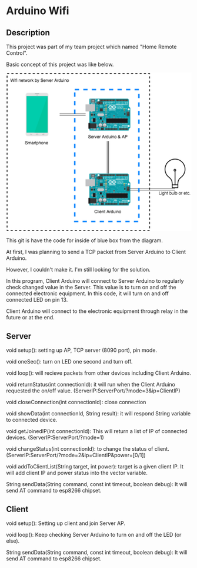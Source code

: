 # Arduino Wifi
## Description
This project was part of my team project which named "Home Remote Control".

Basic concept of this project was like below.

<img src="https://github.com/sjroh/ArduinoWifi/blob/master/images/diagram.png" alt="Simple diagram of this project"/>

This git is have the code for inside of blue box from the diagram.

At first, I was planning to send a TCP packet from Server Arduino to Client Arduino.

However, I couldn't make it. I'm still looking for the solution.

In this program, Client Arduino will connect to Server Arduino to regularly check changed value in the Server.
This value is to turn on and off the connected electronic equipment. In this code, it will turn on and off connected LED on pin 13.

Client Arduino will connect to the electronic equipment through relay in the future or at the end.

## Server

void setup(): setting up AP, TCP server (8090 port), pin mode.

void oneSec(): turn on LED one second and turn off.

void loop(): will recieve packets from other devices including Client Arduino.

void returnStatus(int connectionId): it will run when the Client Arduino requested the on/off value.
(ServerIP:ServerPort/?mode=3&ip=ClientIP)

void closeConnection(int connectionId): close connection

void showData(int connectionId, String result): it will respond String variable to connected device.

void getJoinedIP(int connectionId): This will return a list of IP of connected devices. (ServerIP:ServerPort/?mode=1)

void changeStatus(int connectionId): to change the status of client. 
(ServerIP:ServerPort/?mode=2&ip=ClientIP&power=[0/1])

void addToClientList(String target, int power): target is a given client IP. It will add client IP and power status into the vector variable.

String sendData(String command, const int timeout, boolean debug): It will send AT command to esp8266 chipset.

## Client

void setup(): Setting up client and join Server AP.

void loop(): Keep checking Server Arduino to turn on and off the LED (or else).

String sendData(String command, const int timeout, boolean debug): It will send AT command to esp8266 chipset.
